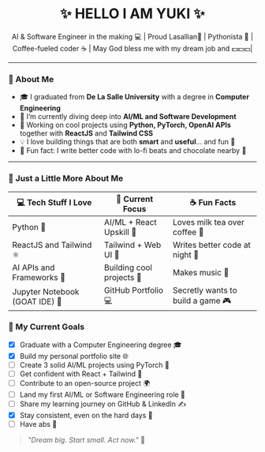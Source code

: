<h1 align="center">✨ HELLO I AM YUKI ✨</h1>
<p align="center">
  AI & Software Engineer in the making 💻 | Proud Lasallian🏹 | Pythonista 🐍 | Coffee-fueled coder ☕ | May God bless me with my dream job and 💵💵💵|  
</p>

---

### 🌱 About Me

- 🎓 I graduated from **De La Salle University**  with a degree in **Computer Engineering**
- 🧠 I’m currently diving deep into **AI/ML and Software Development**
- 🔭 Working on cool projects using **Python, PyTorch, OpenAI APIs** together with **ReactJS** and **Tailwind CSS**
- 💡 I love building things that are both **smart** and **useful**... and fun 🎉
- 🐾 Fun fact: I write better code with lo-fi beats and chocolate nearby 🍫

---

### 🌸 Just a Little More About Me

| 💻 Tech Stuff I Love | 🧠 Current Focus       | ☕ Fun Facts                        |
|----------------------|------------------------|------------------------------------|
| Python 🐍            | AI/ML + React Upskill 🧠 | Loves milk tea over coffee 🧋     |
| ReactJS and Tailwind ⚛️           | Tailwind + Web UI 💅    | Writes better code at night 🌙    |
| AI APIs and Frameworks 🤖        | Building cool projects 🌈 | Makes music 🎵     |
| Jupyter Notebook (GOAT IDE) 📓 | GitHub Portfolio 💻     | Secretly wants to build a game 🎮  |

### 🎯 My Current Goals

- [x] Graduate with a Computer Engineering degree 🎓
- [x] Build my personal portfolio site 🌐
- [ ] Create 3 solid AI/ML projects using PyTorch 🧠
- [ ] Get confident with React + Tailwind 💅
- [ ] Contribute to an open-source project 🌍
- [ ] Land my first AI/ML or Software Engineering role 💼
- [ ] Share my learning journey on GitHub & LinkedIn ✍️
- [x] Stay consistent, even on the hard days 🎯
- [ ] Have abs 💪

> _"Dream big. Start small. Act now."_ 🌱

